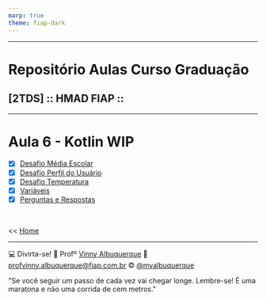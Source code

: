 ```yaml
---
marp: true
theme: fiap-dark
---
```

<!-- _class: logo -->

---
# Repositório Aulas Curso Graduação 
## [2TDS] :: HMAD FIAP ::
---

# Aula 6 - Kotlin WIP

- [X] [Desafio Média Escolar](/06_Quarta-Feira_23_08_2023/06_DesafioMediaEscolar/DesafioMediaEscolar.kt) 
- [X] [Desafio Perfil do Usuário](/06_Quarta-Feira_23_08_2023/06_DesafioPerfildoUsuario/04_DesafioPerfildoUsuario.pdf)
- [X] [Desafio Temperatura](/06_Quarta-Feira_23_08_2023/06_DesafioTemperatura/DesafioTemperatura.kt)
- [X] [Variáveis](/06_Quarta-Feira_23_08_2023/03_Variaveis.pdf)
- [X] [Perguntas e Respostas](/embreve.pdf)

<br>

 << [Home](/README.md)

---

<!-- header: 'Dúvidas' -->
:computer: Divirta-se!
:school: Profº [Vinny Albuquerque](http://www.linkedin.com/in/mvalbuquerque)
:email: profvinny.albuquerque@fiap.com.br
:copyright: [@mvalbuquerque](http://www.linkedin.com/in/mvalbuquerque)

"Se você seguir um passo de cada vez vai chegar longe. Lembre-se! É uma maratona e não uma corrida de cem metros."
